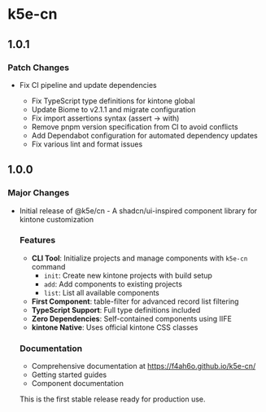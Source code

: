 # k5e-cn

## 1.0.1

### Patch Changes

- Fix CI pipeline and update dependencies

  - Fix TypeScript type definitions for kintone global
  - Update Biome to v2.1.1 and migrate configuration
  - Fix import assertions syntax (assert → with)
  - Remove pnpm version specification from CI to avoid conflicts
  - Add Dependabot configuration for automated dependency updates
  - Fix various lint and format issues

## 1.0.0

### Major Changes

- Initial release of @k5e/cn - A shadcn/ui-inspired component library for kintone customization

  ### Features

  - **CLI Tool**: Initialize projects and manage components with `k5e-cn` command
    - `init`: Create new kintone projects with build setup
    - `add`: Add components to existing projects
    - `list`: List all available components
  - **First Component**: table-filter for advanced record list filtering
  - **TypeScript Support**: Full type definitions included
  - **Zero Dependencies**: Self-contained components using IIFE
  - **kintone Native**: Uses official kintone CSS classes

  ### Documentation

  - Comprehensive documentation at https://f4ah6o.github.io/k5e-cn/
  - Getting started guides
  - Component documentation

  This is the first stable release ready for production use.

